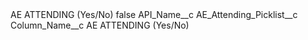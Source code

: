 <?xml version="1.0" encoding="UTF-8"?>
<CustomMetadata xmlns="http://soap.sforce.com/2006/04/metadata" xmlns:xsi="http://www.w3.org/2001/XMLSchema-instance" xmlns:xsd="http://www.w3.org/2001/XMLSchema">
    <label>AE ATTENDING (Yes/No)</label>
    <protected>false</protected>
    <values>
        <field>API_Name__c</field>
        <value xsi:type="xsd:string">AE_Attending_Picklist__c</value>
    </values>
    <values>
        <field>Column_Name__c</field>
        <value xsi:type="xsd:string">AE ATTENDING (Yes/No)</value>
    </values>
</CustomMetadata>
